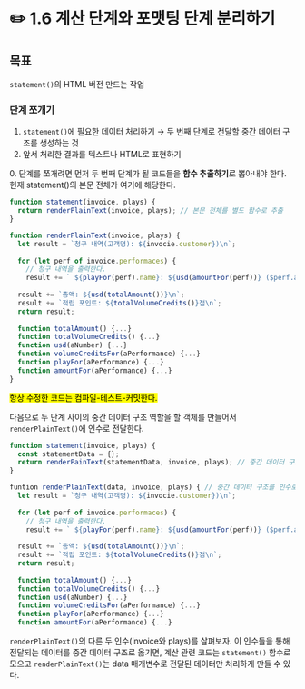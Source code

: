 # ✏️ 1.6 계산 단계와 포맷팅 단계 분리하기

## 목표

`statement()`의 HTML 버전 만드는 작업



### 단계 쪼개기

1. `statement()`에 필요한 데이터 처리하기 → 두 번째 단계로 전달할 중간 데이터 구조를 생성하는 것
2. 앞서 처리한 결과를 텍스트나 HTML로 표현하기

0\. 단계를 쪼개려면 먼저 두 번째 단계가 될 코드들을 **함수 추출하기**로 뽑아내야 한다. 현재 statement()의 본문 전체가 여기에 해당한다.

```javascript
function statement(invoice, plays) {
  return renderPlainText(invoice, plays); // 본문 전체를 별도 함수로 추출
}

function renderPlainText(invoice, plays) {
  let result = `청구 내역(고객명): ${invocie.customer})\n`;
  
  for (let perf of invoice.performaces) {
    // 청구 내역을 출력한다.
    result += ` ${playFor(perf).name}: ${usd(amountFor(perf))} ($perf.audience}석)\n`;
  
  result += `총액: ${usd(totalAmount())}\n`;	
  result += `적립 포인트: ${totalVolumeCredits()}점\n`;
  return result;
  
  function totalAmount() {...}
  function totalVolumeCredits() {...}
  function usd(aNumber) {...}
  function volumeCreditsFor(aPerformance) {...}
  function playFor(aPerformance) {...}
  function amountFor(aPerformance) {...}
}

```

<mark style="background-color:yellow;">항상 수정한 코드는 컴파일-테스트-커밋한다.</mark>

다음으로 두 단계 사이의 중간 데이터 구조 역할을 할 객체를 만들어서 `renderPlainText()`에 인수로 전달한다.

```javascript
function statement(invoice, plays) {
  const statementData = {};
  return renderPainText(statementData, invoice, plays); // 중간 데이터 구조를 인수로 전달
}

funtion renderPlainText(data, invoice, plays) { // 중간 데이터 구조를 인수로 전달    
  let result = `청구 내역(고객명): ${invocie.customer})\n`;
  
  for (let perf of invoice.performaces) {
    // 청구 내역을 출력한다.
    result += ` ${playFor(perf).name}: ${usd(amountFor(perf))} ($perf.audience}석)\n`;
  
  result += `총액: ${usd(totalAmount())}\n`;	
  result += `적립 포인트: ${totalVolumeCredits()}점\n`;
  return result;
  
  function totalAmount() {...}
  function totalVolumeCredits() {...}
  function usd(aNumber) {...}
  function volumeCreditsFor(aPerformance) {...}
  function playFor(aPerformance) {...}
  function amountFor(aPerformance) {...}
```

`renderPlainText()`의 다른 두 인수(invoice와 plays)를 살펴보자. 이 인수들을 통해 전달되는 데이터를 중간 데이터 구조로 옮기면, 계산 관련 코드는 `statement()` 함수로 모으고 `renderPlainText()`는 data 매개변수로 전달된 데이터만 처리하게 만들 수 있다.



